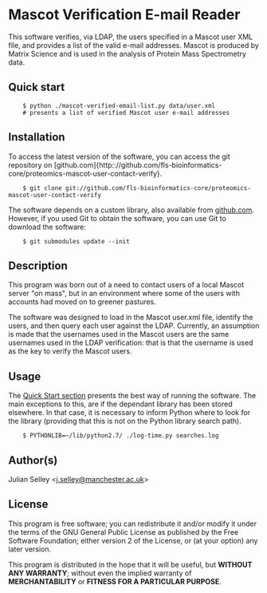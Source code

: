 # Mascot Verification E-mail Reader

This software verifies, via LDAP, the users specified in a Mascot user XML
file, and provides a list of the valid e-mail addresses. Mascot is produced by
Matrix Science and is used in the analysis of Protein Mass Spectrometry data.

## Quick start

~~~~{.bash}
    $ python ./mascot-verified-email-list.py data/user.xml
    # presents a list of verified Mascot user e-mail addresses
~~~~

## Installation

To access the latest version of the software, you can access the git repository
on
[github.com]{http:://github.com/fls-bioinformatics-core/proteomics-mascot-user-contact-verify}.

~~~~{.bash}
    $ git clone git://github.com/fls-bioinformatics-core/proteomics-mascot-user-contact-verify
~~~~

The software depends on a custom library, also available from
[github.com](http://github.com/fls-bioinformatics-core/proteomics-python2.7-proteomics-lib).
However, if you used Git to obtain the software, you can use Git to download
the software:

~~~~{.bash}
	$ git submodules update --init
~~~~

## Description

This program was born out of a need to contact users of a local Mascot server
"on mass", but in an environment where some of the users with accounts had
moved on to greener pastures.

The software was designed to load in the Mascot user.xml file, identify the
users, and then query each user against the LDAP. Currently, an assumption is
made that the usernames used in the Mascot users are the same usernames used in
the LDAP verification: that is that the username is used as the key to verify
the Mascot users.

## Usage

The [Quick Start section](#quick-start) presents the best way of
running the software. The main exceptions to this, are if the
dependant library has been stored elsewhere. In that case, it is
necessary to inform Python where to look for the library (providing
that this is not on the Python library search path).

~~~~{.bash}
	$ PYTHONLIB=~/lib/python2.7/ ./log-time.py searches.log
~~~~

## Author(s) ##

Julian Selley <[j.selley@manchester.ac.uk](mailto:j.selley@manchester.ac.uk)>

## License ##

This program is free software; you can redistribute it and/or modify
it under the terms of the GNU General Public License as published by
the Free Software Foundation; either version 2 of the License, or
(at your option) any later version.

This program is distributed in the hope that it will be useful,
but **WITHOUT ANY WARRANTY**; without even the implied warranty of
**MERCHANTABILITY** or **FITNESS FOR A PARTICULAR PURPOSE**.
